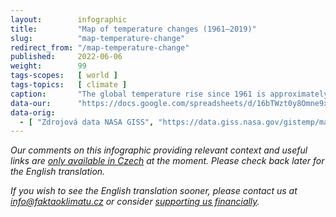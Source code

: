 ```yaml
---
layout:        infographic
title:         "Map of temperature changes (1961–2019)"
slug:          "map-temperature-change"
redirect_from: "/map-temperature-change"
published:     2022-06-06
weight:        99
tags-scopes:   [ world ]
tags-topics:   [ climate ]
caption:       "The global temperature rise since 1961 is approximately 1.1°C. However, the warming rate is not the same for all locations: while the temperature in most of the planet's oceans has not increased by more than 0.8°C, most of the world's land is warming considerably faster. The highest warming rate on Earth (over 4°C in the last 60 years) is in the Arctic Ocean."
data-our:      "https://docs.google.com/spreadsheets/d/16bTWzt0y8Omne9xxjd3o1rpszF764ATaC5UpFO5Zd7I/edit?usp=sharing"
data-orig:
  - [ "Zdrojová data NASA GISS", "https://data.giss.nasa.gov/gistemp/maps/index_v4.html" ]
---
```


_Our comments on this infographic providing relevant context and useful links are [only available in Czech](https://faktaoklimatu.cz/infografiky/mapa-zmeny-teploty) at the moment. Please check back later for the English translation._

_If you wish to see the English translation sooner, please contact us at [info@faktaoklimatu.cz](mailto:info@faktaoklimatu.cz) or consider [supporting us financially](https://www.darujme.cz/projekt/1203742)._
